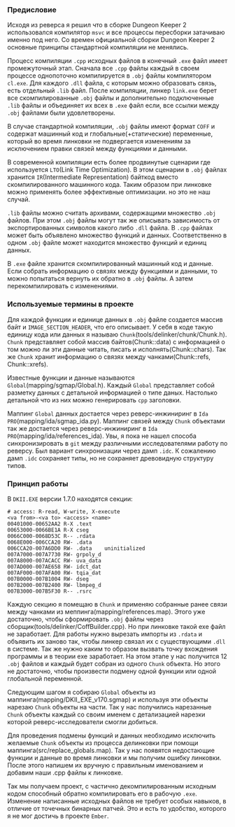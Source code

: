 
### Предисловие
Исходя из реверса я решил что в сборке Dungeon Keeper 2 использовался компилятор `msvc` и все процессы пересборки затачиваю именно под него.
Со времен официальной сборки Dungeon Keeper 2 основные принципы стандартной компиляции не менялись.

Процесс компиляции `.cpp` исходных файлов в конечный `.exe` файл имеет промежуточный этап.
Сначала все `.cpp` файлы каждый в своем процессе однопоточно компилируется в `.obj` файлы компилятором `cl.exe`.
Для каждого `.dll` файла, с которым можно образовать связь, есть отдельный `.lib` файл.
После компиляции, линкер `link.exe` берет все скомпилированные `.obj` файлы и дополнительно подключенные `.lib` файлы и объединяет их всех в `.exe` файл если, все ссылки между `.obj` файлами были удовлетворены.

В случае стандартной компиляции, `.obj` файлы имеют формат `COFF` и содержат машинный код и глобальные(+статические) переменные,
который во время линковки не подвергается изменениям за исключением правки связей между функциями и данными.

В cовременной компиляции есть более продвинутые сценарии где используется `LTO`(Link Time Optimization).
В этом сценарии в `.obj` файлах хранится `IR`(Intermediate Representation) байткод вместо скомпилированного машинного кода.
Таким образом при линковке можно применять более эффективные оптимизации. но это не наш случай.

`.lib` файлы можно считать архивами, содержащими множество `.obj` файлов. При этом `.obj` файлы могут так же описывать зависимость от экспортированных символов какого либо `.dll` файла.
В `.cpp` файлах может быть объявлено множество функций и данных. Соответственно в одном `.obj` файле может находится множество функций и единиц данных.

В `.exe` файле хранится скомпилированный машинный код и данные.
Если собрать информацию о связях между функциями и данными, то можно попытаться вернуть их обратно в `.obj` файлы.
А затем перекомпилировать с изменениями.

### Используемые термины в проекте
Для каждой функции и единице данных в `.obj` файле создается массив байт и `IMAGE_SECTION_HEADER`, что его описывает.
У себя в коде такую единицу кода или данных я называю `Chunk`(tools/delinker/chunk/Chunk.h).
`Chunk` представляет собой массив байтов(Chunk::data) с информацией о том можно ли эти данные читать, писать и исполнять(Chunk::chars).
Так же `Chunk` хранит информацию о связях между чанками(Chunk::refs, Chunk::xrefs).

Известные функции и данные называются `Global`(mapping/sgmap/Global.h).
Каждый `Global` представляет собой разметку данных с детальной информацией о типе даных.
Настолько детальной что из них можно генерировать `cpp` заголовки.

Маппинг `Global` данных достается через реверс-инжиниринг в `Ida PRO`(mapping/ida/sgmap_ida.py).
Маппинг связей между `Chunk` объектами так же достается через реверс-инжиниринг в `Ida PRO`(mapping/ida/references_ida).
Увы, я пока не нашел способа синхронизировать в `git` между различными исследователями работу по реверсу.
Был вариант синхронизации через дамп `.idc`. К сожалению дамп `.idc` сохраняет типы, но не сохраняет древовидную структуру типов.

### Принцип работы
В `DKII.EXE` версии 1.7.0 находятся секции:
```
# access: R-read, W-write, X-execute
<va from>-<va to> <access> <name>
00401000-00652AA2 R-X .text
00653000-0066BE1A R-X cseg
0066C000-0068D53C R-- .rdata
0068E000-006CCA20 RW- .data
006CCA20-007A6DD0 RW- .data    uninitialized
007A7000-007A7730 RW- grpoly_d
007A8000-007ACACC RW- uva_data
007AD000-007AE658 RW- idct_dat
007AF000-007AFA00 RW- tqia_dat
007B0000-007B1004 RW- dseg
007B2000-007B2400 RW- lbmpeg_d
007B3000-007B5F30 R-- .rsrc
```
Каждую секцию я помещаю в `Chunk` и применяю собранные ранее связи между чанками из меппинга(mapping/references.map).
Этого уже достаточно, чтобы сформировать `.obj` файлы через сборщик(tools/delinker/CoffBuilder.cpp).
Но при линковке такой exe файл не заработает.
Для работы нужно вырезать импорты из `.rdata` и объявить их заново так, чтобы линкер связал их с существующими `.dll` в системе.
Так же нужно каким то образом вызвать точку вхождения программы и в теории exe заработает.
На этом этапе у нас получится 12 `.obj` файлов и каждый будет собран из одного `Chunk` объекта.
Но этого не достаточно, чтобы произвести подмену одной функции или одной глобальной переменной.

Следующим шагом я собираю `Global` объекты из маппинга(mapping/DKII_EXE_v170.sgmap) и используя эти объекты нарезаю `Chunk` объекты на части.
Так у нас получились нарезанные `Chunk` объекты каждый со своим именем с детализацией нарезки которой реверс-исследователи смогли добиться.

Для проведения подмены функций и данных необходимо исключить желаемые `Chunk` объекты из процесса делинковки при помощи маппинга(src/replace_globals.map).
Так у нас появятся недостающие функции и данные во время линковки и мы получим ошибку линковки.
После этого напишем их вручную с правильным именованием и добавим наши .cpp файлы к линковке.

Так мы получаем проект, с частично декомпилированным исходным кодом способный обратно компилировать его в рабочую `.exe`.
Изменение написанные исходных файлов не требует особых навыков, в отличие от точечных бинарных патчей.
Это и есть то удобство, которого я не мог достичь в проекте `Ember`.

